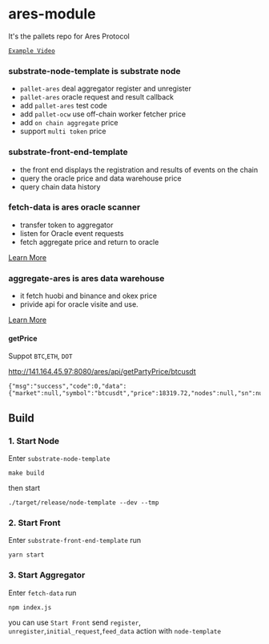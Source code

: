 # ares-module
It's the pallets repo for Ares Protocol 

[`Example Video`](https://www.youtube.com/watch?v=HlYhsHFKzJw&t)

### substrate-node-template is substrate node
   *  `pallet-ares` deal aggregator register and unregister
   *  `pallet-ares` oracle request and result callback 
   *   add `pallet-ares` test code 
   *   add `pallet-ocw` use off-chain worker fetcher price 
   *   add `on chain aggregate` price
   *   support `multi token` price

   
### substrate-front-end-template 
  * the front end displays the registration and results of events on the chain
  * query the oracle price and data warehouse price
  * query chain data history

### fetch-data is ares oracle scanner
  * transfer token to aggregator
  * listen for Oracle event requests
  * fetch aggregate price and return to oracle
  
  [Learn More](https://github.com/aresprotocols/ares-module/tree/main/fetch-data)


### aggregate-ares is ares data warehouse 
  * it fetch huobi and binance and okex price
  * privide api for oracle visite and use. 

[Learn More](https://github.com/aresprotocols/ares-module/tree/main/aggregate-ares)

#### getPrice
Suppot `BTC`,`ETH`, `DOT`

http://141.164.45.97:8080/ares/api/getPartyPrice/btcusdt
```
{"msg":"success","code":0,"data":{"market":null,"symbol":"btcusdt","price":18319.72,"nodes":null,"sn":null,"systs":1607528442761,"ts":1607528442761}}
```

## Build

### 1. Start Node
Enter `substrate-node-template`
```
make build
```
then start
```
./target/release/node-template --dev --tmp
```

### 2. Start Front
Enter `substrate-front-end-template`
run
```
yarn start
```

### 3. Start Aggregator
Enter `fetch-data` run
```
npm index.js
```

you can use `Start Front` send `register`, `unregister`,`initial_request`,`feed_data` action with `node-template`
